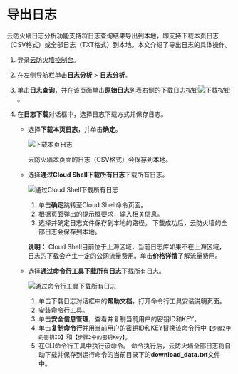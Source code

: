 # 导出日志

云防火墙日志分析功能支持将日志查询结果导出到本地，即支持下载本页日志（CSV格式）或全部日志（TXT格式）到本地。本文介绍了导出日志的具体操作。

1.  登录[云防火墙控制台](https://yundun.console.aliyun.com/?p=cfwnext)。

2.  在左侧导航栏单击**日志分析** \> **日志分析**。

3.  单击**日志查询**，并在该页面单击**原始日志**列表右侧的下载日志按钮![下载按钮](https://static-aliyun-doc.oss-accelerate.aliyuncs.com/assets/img/zh-CN/8434459951/p13508.png)。

4.  在**日志下载**对话框中，选择日志下载方式并保存日志。

    -   选择**下载本页日志**，并单击**确定**。

        ![下载本页日志](https://static-aliyun-doc.oss-accelerate.aliyuncs.com/assets/img/zh-CN/8434459951/p37902.png)

        云防火墙本页面的日志（CSV格式）会保存到本地。

    -   选择**通过Cloud Shell下载所有日志**下载所有日志。

        ![通过Cloud Shell下载所有日志](https://static-aliyun-doc.oss-accelerate.aliyuncs.com/assets/img/zh-CN/8434459951/p69927.png)

        1.  单击**确定**跳转至Cloud Shell命令页面。
        2.  根据页面弹出的提示框要求，输入相关信息。
        3.  选择并确定日志文件保存到本地的路径。
        下载成功后，云防火墙的全部日志会保存到本地。

        **说明：** Cloud Shell目前位于上海区域，当前日志库如果不在上海区域，日志的下载会产生一定的公网流量费用。单击**价格详情**了解流量费用。

    -   选择**通过命令行工具下载所有日志**下载所有日志。

        ![通过命令行工具下载所有日志](https://static-aliyun-doc.oss-accelerate.aliyuncs.com/assets/img/zh-CN/8434459951/p13509.png)

        1.  单击下载日志对话框中的**帮助文档**，打开命令行工具安装说明页面。
        2.  安装命令行工具。
        3.  单击**安全信息管理**，查看并复制当前用户的密钥ID和KEY。
        4.  单击**复制命令行**并用当前用户的密钥ID和KEY替换该命令行中`【步骤2中的密钥ID】`和`【步骤2中的密钥Key】`。
        5.  在CLI命令行工具中执行该命令。
        命令执行后，云防火墙全部日志将自动下载并保存到运行命令的当前目录下的**download\_data.txt**文件中。


